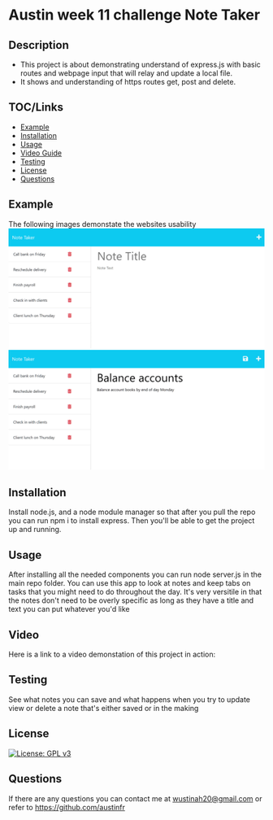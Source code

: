 # Austin week 11 challenge Note Taker

## Description

- This project is about demonstrating understand of express.js with basic routes and webpage input that will relay and update a local file.
- It shows and understanding of https routes get, post and delete.

## TOC/Links

- [Example](#example)
- [Installation](#installation)
- [Usage](#usage)
- [Video Guide](#video)
- [Testing](#testing)
- [License](#license)
- [Questions](#questions)

## Example

The following images demonstate the websites usability 
![Demo 1](./Assets/11-express-homework-demo-01.png)
![Demo 2](./Assets/11-express-homework-demo-02.png)

## Installation

Install node.js, and a node module manager so that after you pull the repo you can run npm i to install express. Then you'll be able to get the project up and running.

## Usage

After installing all the needed components you can run node server.js in the main repo folder. 
You can use this app to look at notes and keep tabs on tasks that you might need to do throughout the day. It's very versitile in that the notes don't need to be overly specific as long as they have a title and text you can put whatever you'd like

## Video

Here is a link to a video demonstation of this project in action:


## Testing

See what notes you can save and what happens when you try to update view or delete a note that's either saved or in the making

## License

[![License: GPL v3](https://img.shields.io/badge/License-GPLv3-blue.svg)](https://www.gnu.org/licenses/gpl-3.0)


## Questions

If there are any questions you can contact me at wustinah20@gmail.com or refer to https://github.com/austinfr 
